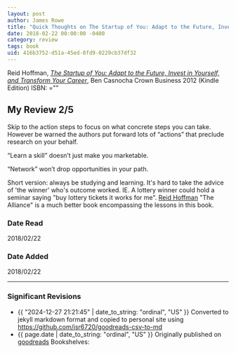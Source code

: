 ```yaml
---
layout: post
author: James Rowe
title: "Quick Thoughts on The Startup of You: Adapt to the Future, Invest in Yourself, and Transform Your Career"
date: 2018-02-22 00:00:00 -0400
category: review
tags: book 
uid: 416b3752-d51a-45ed-8fd9-0229cb37df32
---
```


Reid Hoffman, *[The Startup of You: Adapt to the Future, Invest in Yourself, and Transform Your Career](https://www.goodreads.com/book/show/12030438)*, Ben Casnocha Crown Business 2012 (Kindle Edition) ISBN: =""

## My Review 2/5

Skip to the action steps to focus on what concrete steps you can take. However be warned the authors put forward lots of “actions” that preclude research on your behalf. 

“Learn a skill” doesn’t just make you marketable. 

“Network” won’t drop opportunities in your path.

Short version: always be studying and learning. It's hard to take the advice of 'the winner' who's outcome worked. IE. A lottery winner could hold a seminar saying "buy lottery tickets it works for me". [Reid Hoffman](https://www.goodreads.com/author/show/5039437) "The Alliance" is a much better book encompassing the lessons in this book.

### Date Read
2018/02/22

### Date Added
2018/02/22

---

### Significant Revisions

- {{ "2024-12-27 21:21:45" | date_to_string: "ordinal", "US" }} Converted to jekyll markdown format and copied to personal site using <https://github.com/jsr6720/goodreads-csv-to-md>
- {{ page.date | date_to_string: "ordinal", "US" }} Originally published on [goodreads](https://www.goodreads.com) Bookshelves: 